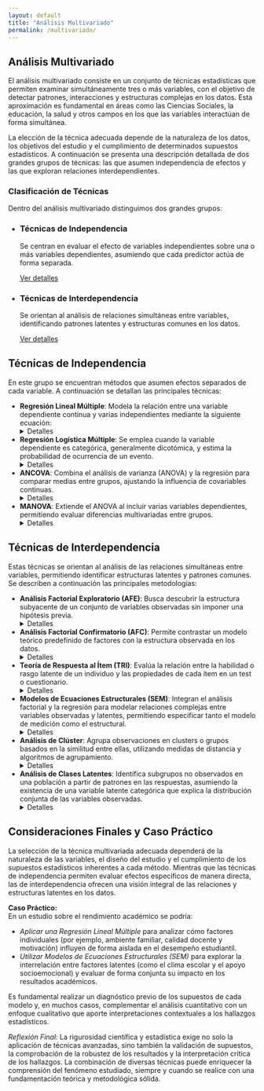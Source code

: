 ```yaml
---
layout: default
title: "Análisis Multivariado"
permalink: /multivariado/
---
```


<section class="contenido">
  <h2>Análisis Multivariado</h2>
  <p>
    El análisis multivariado consiste en un conjunto de técnicas estadísticas que permiten examinar simultáneamente tres o más variables, con el objetivo de detectar patrones, interacciones y estructuras complejas en los datos. Esta aproximación es fundamental en áreas como las Ciencias Sociales, la educación, la salud y otros campos en los que las variables interactúan de forma simultánea.
  </p>
  <p>
    La elección de la técnica adecuada depende de la naturaleza de los datos, los objetivos del estudio y el cumplimiento de determinados supuestos estadísticos. A continuación se presenta una descripción detallada de dos grandes grupos de técnicas: las que asumen independencia de efectos y las que exploran relaciones interdependientes.
  </p>

  <h3>Clasificación de Técnicas</h3>
  <p>
    Dentro del análisis multivariado distinguimos dos grandes grupos:
  </p>

  <ul class="cards">
    <li class="card">
      <h3>Técnicas de Independencia</h3>
      <p>
        Se centran en evaluar el efecto de variables independientes sobre una o más variables dependientes, asumiendo que cada predictor actúa de forma separada.
      </p>
      <a href="#independencia" class="btn-secundario">Ver detalles</a>
    </li>
    <li class="card">
      <h3>Técnicas de Interdependencia</h3>
      <p>
        Se orientan al análisis de relaciones simultáneas entre variables, identificando patrones latentes y estructuras comunes en los datos.
      </p>
      <a href="#interdependencia" class="btn-secundario">Ver detalles</a>
    </li>
  </ul>
</section>

<section class="contenido" id="independencia">
  <h2>Técnicas de Independencia</h2>
  <p>
    En este grupo se encuentran métodos que asumen efectos separados de cada variable. A continuación se detallan las principales técnicas:
  </p>
  <ul>
    <li>
      <strong>Regresión Lineal Múltiple</strong>:  
      Modela la relación entre una variable dependiente continua y varias independientes mediante la siguiente ecuación:
      <details>
        <summary>Detalles</summary>
        <p>
          <em>Ecuación:</em> 
          $$ y = \\beta_0 + \\beta_1x_1 + \\beta_2x_2 + \\dots + \\beta_kx_k + \\varepsilon $$
        </p>
        <p>
          <em>Definición de Parámetros:</em>
          <ul>
            <li><strong>y</strong>: Variable dependiente.</li>
            <li><strong>\\(\\beta_0\\)</strong>: Intercepto o constante.</li>
            <li><strong>\\(\\beta_i\\)</strong>: Coeficientes que representan el efecto de cada variable independiente \\(x_i\\) sobre y.</li>
            <li><strong>\\(\\varepsilon\\)</strong>: Término de error o perturbación aleatoria.</li>
          </ul>
        </p>
        <p>
          <em>Supuestos:</em>
          <ul>
            <li><strong>Linealidad:</strong> La relación entre cada predictor y la variable dependiente es lineal.</li>
            <li><strong>Independencia:</strong> Los errores son independientes entre sí.</li>
            <li><strong>Homoscedasticidad:</strong> La varianza de los errores es constante a lo largo de los valores de los predictores.</li>
            <li><strong>Normalidad de errores:</strong> Los errores se distribuyen normalmente.</li>
            <li><strong>No multicolinealidad:</strong> Las variables independientes no están excesivamente correlacionadas.</li>
          </ul>
        </p>
        <p>
          <em>Ejemplo:</em> Analizar el impacto de factores socioeconómicos (como nivel educativo, ingresos y condiciones de vivienda) en el rendimiento escolar de los estudiantes.
        </p>
        <p>
          <em>Reflexión Crítica:</em> Aunque es una herramienta poderosa para la predicción y explicación, la regresión lineal múltiple es sensible a valores atípicos y a la multicolinealidad. Es crucial validar los supuestos antes de interpretar los coeficientes y considerar métodos alternativos si dichos supuestos se violan.
        </p>
      </details>
    </li>
    <li>
      <strong>Regresión Logística Múltiple</strong>:  
      Se emplea cuando la variable dependiente es categórica, generalmente dicotómica, y estima la probabilidad de ocurrencia de un evento.
      <details>
        <summary>Detalles</summary>
        <p>
          <em>Ecuación:</em> 
          $$ \\log\\left(\\frac{p}{1-p}\\right) = \\beta_0 + \\beta_1x_1 + \\dots + \\beta_kx_k $$
        </p>
        <p>
          <em>Definición de Parámetros:</em>
          <ul>
            <li><strong>p</strong>: Probabilidad de que ocurra el evento de interés.</li>
            <li><strong>\\(\\beta_0\\)</strong> y <strong>\\(\\beta_i\\)</strong>: Coeficientes del modelo que, a través de la función logit, relacionan los predictores con la probabilidad.</li>
          </ul>
        </p>
        <p>
          <em>Supuestos:</em>
          <ul>
            <li><strong>Independencia de observaciones:</strong> Cada observación es independiente de las demás.</li>
            <li><strong>Linealidad en el logit:</strong> La relación entre las variables continuas y el logit de la probabilidad es lineal.</li>
            <li><strong>No multicolinealidad:</strong> Las variables independientes deben estar poco correlacionadas entre sí.</li>
          </ul>
        </p>
        <p>
          <em>Ejemplo:</em> Clasificar pacientes en función del riesgo de desarrollar una enfermedad, donde la variable respuesta es "enfermo" vs. "no enfermo".
        </p>
        <p>
          <em>Reflexión Crítica:</em> La regresión logística permite interpretar los efectos en términos de odds ratios, pero es fundamental verificar el ajuste del modelo y la linealidad en el logit para evitar interpretaciones erróneas.
        </p>
      </details>
    </li>
    <li>
      <strong>ANCOVA</strong>:  
      Combina el análisis de varianza (ANOVA) y la regresión para comparar medias entre grupos, ajustando la influencia de covariables continuas.
      <details>
        <summary>Detalles</summary>
        <p>
          <em>Ecuación:</em> 
          $$ y_{ij} = \\mu + \\tau_i + \\beta (x_{ij} - \\bar{x}) + \\varepsilon_{ij} $$
        </p>
        <p>
          <em>Definición de Parámetros:</em>
          <ul>
            <li><strong>\\(y_{ij}\\)</strong>: Valor de la variable dependiente para el sujeto j en el grupo i.</li>
            <li><strong>\\(\\mu\\)</strong>: Media general.</li>
            <li><strong>\\(\\tau_i\\)</strong>: Efecto del grupo i.</li>
            <li><strong>\\(\\beta\\)</strong>: Coeficiente asociado a la covariable \\(x\\).</li>
            <li><strong>\\(\\varepsilon_{ij}\\)</strong>: Error aleatorio.</li>
          </ul>
        </p>
        <p>
          <em>Supuestos:</em>
          <ul>
            <li><strong>Normalidad:</strong> Los residuos se distribuyen normalmente.</li>
            <li><strong>Homoscedasticidad:</strong> Varianza constante de los errores.</li>
            <li><strong>Homogeneidad de pendientes:</strong> La relación entre la covariable y la variable dependiente es similar en todos los grupos.</li>
          </ul>
        </p>
        <p>
          <em>Ejemplo:</em> Comparar el rendimiento académico de diferentes escuelas controlando por la edad de los estudiantes.
        </p>
        <p>
          <em>Reflexión Crítica:</em> La ANCOVA es muy útil para ajustar efectos de covariables, pero es esencial comprobar la homogeneidad de las pendientes, ya que su violación puede distorsionar las comparaciones entre grupos.
        </p>
      </details>
    </li>
    <li>
      <strong>MANOVA</strong>:  
      Extiende el ANOVA al incluir varias variables dependientes, permitiendo evaluar diferencias multivariadas entre grupos.
      <details>
        <summary>Detalles</summary>
        <p>
          <em>Concepto:</em>  
          Se analizan conjuntamente varias variables dependientes, utilizando estadísticos como Wilks' Lambda, Pillai's Trace, Hotelling's Trace o Roy's Largest Root para determinar diferencias globales entre grupos.
        </p>
        <p>
          <em>Supuestos:</em>
          <ul>
            <li><strong>Multivariante normalidad:</strong> Las combinaciones lineales de las variables dependientes se distribuyen normalmente.</li>
            <li><strong>Homogeneidad de matrices de covarianza:</strong> La estructura de covarianza es similar entre los grupos.</li>
            <li><strong>Independencia:</strong> Las observaciones son independientes.</li>
          </ul>
        </p>
        <p>
          <em>Ejemplo:</em> Evaluar el impacto de un programa de intervención en la salud mental, considerando variables como niveles de ansiedad, depresión y estrés simultáneamente.
        </p>
        <p>
          <em>Reflexión Crítica:</em> La MANOVA ofrece una perspectiva integral sobre el efecto de las variables independientes, pero su robustez depende en gran medida del cumplimiento de supuestos multivariados y del tamaño muestral adecuado.
        </p>
      </details>
    </li>
  </ul>
</section>

<section class="contenido" id="interdependencia">
  <h2>Técnicas de Interdependencia</h2>
  <p>
    Estas técnicas se orientan al análisis de las relaciones simultáneas entre variables, permitiendo identificar estructuras latentes y patrones comunes. Se describen a continuación las principales metodologías:
  </p>
  <ul>
    <li>
      <strong>Análisis Factorial Exploratorio (AFE)</strong>:  
      Busca descubrir la estructura subyacente de un conjunto de variables observadas sin imponer una hipótesis previa.
      <details>
        <summary>Detalles</summary>
        <p>
          <em>Modelo Factorial:</em>  
          $$ \\mathbf{X} = \\mathbf{\\Lambda}\\mathbf{F} + \\mathbf{\\varepsilon} $$
        </p>
        <p>
          <em>Definición de Parámetros:</em>
          <ul>
            <li><strong>\\(\\mathbf{X}\\)</strong>: Vector de variables observadas.</li>
            <li><strong>\\(\\mathbf{\\Lambda}\\)</strong>: Matriz de cargas factoriales que indica la relación entre cada variable y los factores.</li>
            <li><strong>\\(\\mathbf{F}\\)</strong>: Vector de factores latentes.</li>
            <li><strong>\\(\\mathbf{\\varepsilon}\\)</strong>: Errores específicos o únicos de cada variable.</li>
          </ul>
        </p>
        <p>
          <em>Supuestos:</em>
          <ul>
            <li>Existe correlación suficiente entre las variables observadas.</li>
            <li>Linealidad en las relaciones entre variables y factores.</li>
            <li>Adecuación muestral (índices KMO y prueba de esfericidad de Bartlett).</li>
            <li>Independencia de los errores.</li>
          </ul>
        </p>
        <p>
          <em>Ejemplo:</em> Descubrir dimensiones subyacentes en un cuestionario de personalidad, donde distintas preguntas se agrupan en factores como extroversión, neuroticismo y apertura.
        </p>
        <p>
          <em>Reflexión Crítica:</em> Si bien la AFE es útil para explorar la estructura de los datos, su interpretación puede ser subjetiva y depender de decisiones metodológicas (por ejemplo, el número de factores a extraer). Es recomendable contrastar sus resultados con análisis confirmatorios.
        </p>
      </details>
    </li>
    <li>
      <strong>Análisis Factorial Confirmatorio (AFC)</strong>:  
      Permite contrastar un modelo teórico predefinido de factores con la estructura observada en los datos.
      <details>
        <summary>Detalles</summary>
        <p>
          <em>Modelo:</em>  
          Similar al modelo factorial exploratorio, pero se establece a priori la asignación de variables a factores.
        </p>
        <p>
          <em>Parámetros y Estadísticos de Ajuste:</em>
          <ul>
            <li>Coeficientes de carga factorial.</li>
            <li>Índices de bondad de ajuste: Chi-cuadrado, CFI (Comparative Fit Index), RMSEA (Root Mean Square Error of Approximation), SRMR (Standardized Root Mean Square Residual), entre otros.</li>
          </ul>
        </p>
        <p>
          <em>Supuestos:</em>
          <ul>
            <li>Multivariante normalidad de las variables.</li>
            <li>Adecuada especificación del modelo teórico.</li>
            <li>Suficiente tamaño muestral para obtener estimaciones estables.</li>
          </ul>
        </p>
        <p>
          <em>Ejemplo:</em> Validar la estructura teórica de una escala de autoestima, donde se espera que ciertos ítems midan dimensiones específicas del constructo.
        </p>
        <p>
          <em>Reflexión Crítica:</em> El AFC es una herramienta poderosa para confirmar hipótesis teóricas, pero su éxito depende de una formulación previa rigurosa y del cumplimiento de supuestos estadísticos. Los índices de ajuste deben interpretarse conjuntamente, ya que un buen ajuste en uno podría compensar deficiencias en otro.
        </p>
      </details>
    </li>
    <li>
      <strong>Teoría de Respuesta al Ítem (TRI)</strong>:  
      Evalúa la relación entre la habilidad o rasgo latente de un individuo y las propiedades de cada ítem en un test o cuestionario.
      <details>
        <summary>Detalles</summary>
        <p>
          <em>Modelos Básicos:</em>
          <br>
          <strong>Modelo de 1 Parámetro (Rasch):</strong> 
          $$ \\log\\left(\\frac{P_{ij}}{1-P_{ij}}\\right) = \\theta_i - b_j $$
          <br>
          <strong>Modelo de 2 Parámetros:</strong>
          $$ \\log\\left(\\frac{P_{ij}}{1-P_{ij}}\\right) = a_j(\\theta_i - b_j) $$
        </p>
        <p>
          <em>Definición de Parámetros:</em>
          <ul>
            <li><strong>\\(P_{ij}\\)</strong>: Probabilidad de que el individuo i responda correctamente al ítem j.</li>
            <li><strong>\\(\\theta_i\\)</strong>: Habilidad o rasgo latente del individuo i.</li>
            <li><strong>\\(b_j\\)</strong>: Dificultad del ítem j.</li>
            <li><strong>\\(a_j\\)</strong>: Parámetro de discriminación del ítem j (presente en modelos de 2 o más parámetros).</li>
          </ul>
        </p>
        <p>
          <em>Supuestos:</em>
          <ul>
            <li><strong>Independencia local:</strong> Las respuestas a los ítems son independientes entre sí, condicionadas a la habilidad \\(\\theta\\).</li>
            <li><strong>Monotonía:</strong> La probabilidad de respuesta correcta aumenta con la habilidad.</li>
            <li><strong>Invariancia del ítem:</strong> Los parámetros del ítem se mantienen constantes en diferentes subgrupos.</li>
          </ul>
        </p>
        <p>
          <em>Ejemplo:</em> Análisis de ítems en exámenes estandarizados para evaluar el rendimiento académico, permitiendo calibrar la dificultad y discriminación de cada pregunta.
        </p>
        <p>
          <em>Reflexión Crítica:</em> La TRI ofrece una visión detallada tanto del desempeño individual como de las propiedades de los ítems, pero requiere muestras grandes y un diseño adecuado del test para asegurar la estabilidad y validez de las estimaciones.
        </p>
      </details>
    </li>
    <li>
      <strong>Modelos de Ecuaciones Estructurales (SEM)</strong>:  
      Integran el análisis factorial y la regresión para modelar relaciones complejas entre variables observadas y latentes, permitiendo especificar tanto el modelo de medición como el estructural.
      <details>
        <summary>Detalles</summary>
        <p>
          <em>Componentes del Modelo:</em>
          <br>
          <strong>Modelo de Medición:</strong>
          <br>
          $$ y = \\Lambda_y\\eta + \\varepsilon \\quad\\text{y}\\quad x = \\Lambda_x\\xi + \\delta $$
          <br>
          <strong>Modelo Estructural:</strong>
          <br>
          $$ \\eta = B\\eta + \\Gamma\\xi + \\zeta $$
        </p>
        <p>
          <em>Definición de Parámetros:</em>
          <ul>
            <li><strong>y</strong> y <strong>x</strong>: Variables observadas (endógenas y exógenas, respectivamente).</li>
            <li><strong>\\(\\eta\\)</strong> y <strong>\\(\\xi\\)</strong>: Variables latentes dependientes e independientes.</li>
            <li><strong>\\(\\Lambda_y\\)</strong> y <strong>\\(\\Lambda_x\\)</strong>: Matrices de cargas factoriales.</li>
            <li><strong>B</strong> y <strong>\\(\\Gamma\\)</strong>: Coeficientes que describen las relaciones estructurales entre variables latentes.</li>
            <li><strong>\\(\\varepsilon\\)</strong>, <strong>\\(\\delta\\)</strong> y <strong>\\(\\zeta\\)</strong>: Errores de medición y perturbaciones estructurales.</li>
          </ul>
        </p>
        <p>
          <em>Supuestos:</em>
          <ul>
            <li>Multivariante normalidad de las variables observadas.</li>
            <li>Tamaño muestral suficientemente grande.</li>
            <li>Correcta especificación del modelo teórico.</li>
            <li>Independencia de errores y ausencia de correlaciones no modeladas.</li>
          </ul>
        </p>
        <p>
          <em>Ejemplo:</em> Evaluar un modelo teórico en psicología donde se examina cómo factores socioeconómicos y emocionales (variables latentes) influyen en la salud mental, integrando indicadores observados de cada constructo.
        </p>
        <p>
          <em>Reflexión Crítica:</em> El SEM permite abordar relaciones complejas y mediaciones, pero su correcta aplicación depende de una formulación teórica sólida y del riguroso cumplimiento de supuestos. Además, la interpretación de los índices de ajuste requiere una visión global del modelo y, en ocasiones, la consideración de modelos alternativos.
        </p>
      </details>
    </li>
    <li>
      <strong>Análisis de Clúster</strong>:  
      Agrupa observaciones en clusters o grupos basados en la similitud entre ellas, utilizando medidas de distancia y algoritmos de agrupamiento.
      <details>
        <summary>Detalles</summary>
        <p>
          <em>Enfoques y Ecuación (en el caso de K-means):</em>
          <br>
          Se busca minimizar la suma de distancias cuadráticas entre cada observación y el centroide del clúster:
          $$ \\min \\sum_{j=1}^{K} \\sum_{x_i \\in C_j} \\|x_i - \\mu_j\\|^2 $$
        </p>
        <p>
          <em>Definición de Parámetros:</em>
          <ul>
            <li><strong>\\(x_i\\)</strong>: Vector de características de la observación i.</li>
            <li><strong>\\(C_j\\)</strong>: Conjunto de observaciones asignadas al clúster j.</li>
            <li><strong>\\(\\mu_j\\)</strong>: Centroide (media) del clúster j.</li>
            <li><strong>K</strong>: Número de clústeres especificado a priori.</li>
          </ul>
        </p>
        <p>
          <em>Supuestos:</em>
          <ul>
            <li>Los clústeres tienen forma aproximadamente esférica y tamaños similares.</li>
            <li>La elección del número de clústeres es crucial y debe justificarse mediante criterios (como el codo o índices de validez interna).</li>
          </ul>
        </p>
        <p>
          <em>Ejemplo:</em> Segmentación de clientes en función de sus hábitos de consumo y características demográficas.
        </p>
        <p>
          <em>Reflexión Crítica:</em> Los métodos de clúster son altamente útiles para la segmentación, pero los resultados pueden ser sensibles a la estandarización de las variables, a la selección del algoritmo y a la distancia utilizada. Es recomendable validar los grupos obtenidos con análisis adicionales.
        </p>
      </details>
    </li>
    <li>
      <strong>Análisis de Clases Latentes</strong>:  
      Identifica subgrupos no observados en una población a partir de patrones en las respuestas, asumiendo la existencia de una variable latente categórica que explica la distribución conjunta de las variables observadas.
      <details>
        <summary>Detalles</summary>
        <p>
          <em>Modelo:</em>
          Se asume que la probabilidad conjunta de las respuestas se expresa como:
          $$ P(Y = y) = \\sum_{c=1}^{C} \\pi_c \\prod_{j=1}^{J} P(Y_j = y_j | c) $$
        </p>
        <p>
          <em>Definición de Parámetros:</em>
          <ul>
            <li><strong>\\(\\pi_c\\)</strong>: Probabilidad de pertenencia a la clase latente c.</li>
            <li><strong>\\(Y_j\\)</strong>: Respuesta observada en el ítem j.</li>
            <li><strong>C</strong>: Número total de clases latentes.</li>
          </ul>
        </p>
        <p>
          <em>Supuestos:</em>
          <ul>
            <li><strong>Independencia local:</strong> Las respuestas a los ítems son independientes, condicionadas a la pertenencia a la clase latente.</li>
            <li>La estructura de clases es la misma en toda la muestra.</li>
          </ul>
        </p>
        <p>
          <em>Ejemplo:</em> Identificar perfiles de consumidores a partir de sus respuestas a un cuestionario de hábitos de compra, permitiendo descubrir segmentos con comportamientos diferenciados.
        </p>
        <p>
          <em>Reflexión Crítica:</em> El análisis de clases latentes es especialmente valioso para la segmentación basada en patrones de respuesta, pero la elección del número de clases y la interpretación de las mismas requieren una combinación de criterios estadísticos y teóricos, además de validaciones externas.
        </p>
      </details>
    </li>
  </ul>
</section>

<section class="contenido">
  <h2>Consideraciones Finales y Caso Práctico</h2>
  <p>
    La selección de la técnica multivariada adecuada dependerá de la naturaleza de las variables, el diseño del estudio y el cumplimiento de los supuestos estadísticos inherentes a cada método. Mientras que las técnicas de independencia permiten evaluar efectos específicos de manera directa, las de interdependencia ofrecen una visión integral de las relaciones y estructuras latentes en los datos.
  </p>
  <p>
    <strong>Caso Práctico:</strong><br>
    En un estudio sobre el rendimiento académico se podría:
  </p>
  <ul>
    <li>
      <em>Aplicar una Regresión Lineal Múltiple</em> para analizar cómo factores individuales (por ejemplo, ambiente familiar, calidad docente y motivación) influyen de forma aislada en el desempeño estudiantil.
    </li>
    <li>
      <em>Utilizar Modelos de Ecuaciones Estructurales (SEM)</em> para explorar la interrelación entre factores latentes (como el clima escolar y el apoyo socioemocional) y evaluar de forma conjunta su impacto en los resultados académicos.
    </li>
  </ul>
  <p>
    Es fundamental realizar un diagnóstico previo de los supuestos de cada modelo y, en muchos casos, complementar el análisis cuantitativo con un enfoque cualitativo que aporte interpretaciones contextuales a los hallazgos estadísticos.
  </p>
  <p>
    <em>Reflexión Final:</em> La rigurosidad científica y estadística exige no solo la aplicación de técnicas avanzadas, sino también la validación de supuestos, la comprobación de la robustez de los resultados y la interpretación crítica de los hallazgos. La combinación de diversas técnicas puede enriquecer la comprensión del fenómeno estudiado, siempre y cuando se realice con una fundamentación teórica y metodológica sólida.
  </p>
</section>

